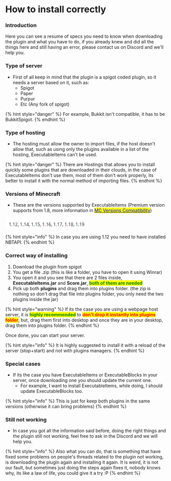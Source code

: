# How to install correctly

### Introduction

Here you can see a resume of specs you need to know when downloading the plugin and what you have to do, if you already knew and did all the things here and still having an error, please contact us on Discord and we'll help you.

### Type of server

* First of all keep in mind that the plugin is a spigot coded plugin, so it needs a server based on it, such as:
  * Spigot
  * Paper
  * Purpur
  * Etc (Any fork of spigot)

{% hint style="danger" %}
For example, Bukkit isn't compatible, it has to be BukkitSpigot.
{% endhint %}

### Type of hosting

* The hosting must allow the owner to import files, if the host doesn't allow that, such as using only the plugins available in a list of the hosting, ExecutableItems can't be used.

{% hint style="danger" %}
There are Hostings that allows you to install quickly some plugins that are downloaded in their clouds, in the case of ExecutableItems don't use them, most of them don't work properly, its better to install it with the normal method of importing files.
{% endhint %}

### Versions of Minecraft

* These are the versions supported by ExecutableItems (Premium version supports from 1.8, more information in [<mark style="color:blue;">MC Versions Compatibility</mark>](../../../mc-versions-compatibility.md))

![](<../../../../.gitbook/assets/image (375).png>)

{% hint style="info" %}
In case you are using 1.12 you need to have installed NBTAPI.
{% endhint %}

### Correct way of installing

1. Download the plugin from spigot
2. You get a file .zip (this is like a folder, you have to open it using Winrar)
3. You open it and you see that there are 2 files inside, **ExecutableItems.jar** and **Score.jar**, <mark style="color:green;">**both of them are needed**</mark>
4. Pick up both **plugins** and drag them into plugins folder. (the zip is nothing so don't drag that file into plugins folder, you only need the two plugins inside the jar)

{% hint style="warning" %}
If its the case you are using a webpage host server, it is <mark style="color:green;">**highly recommended**</mark> to <mark style="color:red;">**don't drop it instantly into plugins folder**</mark>, but, drag them first into desktop and once they are in your desktop, drag them into plugins folder.
{% endhint %}

Once done, you can start your server.

{% hint style="info" %}
It is highly suggested to install it with a reload of the server (stop+start) and not with plugins managers.
{% endhint %}

### Special cases

* If its the case you have ExecutableItems or ExecutableBlocks in your server, once downloading one you should update the current one.
  * For example, I want to install ExecutableItems, while doing, I should update ExecutableBlocks too.

{% hint style="info" %}
This is just for keep both plugins in the same versions (otherwise it can bring problems)
{% endhint %}

### Still not working

* In case you got all the information said before, doing the right things and the plugin still not working, feel free to ask in the Discord and we will help you.

{% hint style="info" %}
Also what you can do, that is something that have fixed some problems on people's threads related to the plugin not working, is downloading the plugin again and installing it again. It is weird, it is not our fault, but sometimes just doing the steps again fixes it, nobody knows why, its like a law of life, you could give it a try :P
{% endhint %}
